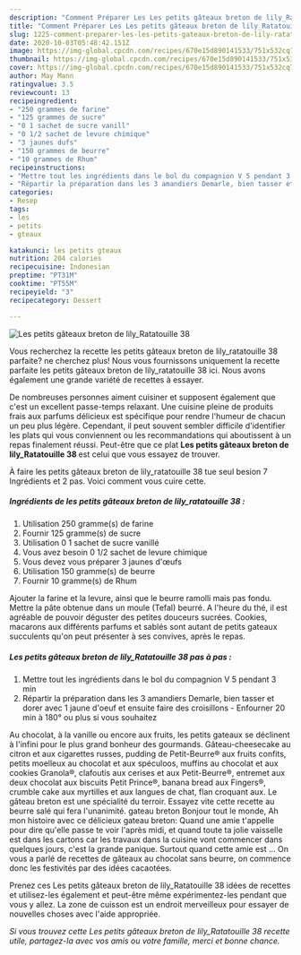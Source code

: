 ```yaml
---
description: "Comment Préparer Les Les petits gâteaux breton de lily_Ratatouille 38"
title: "Comment Préparer Les Les petits gâteaux breton de lily_Ratatouille 38"
slug: 1225-comment-preparer-les-les-petits-gateaux-breton-de-lily-ratatouille-38
date: 2020-10-03T05:48:42.151Z
image: https://img-global.cpcdn.com/recipes/670e15d890141533/751x532cq70/les-petits-gateaux-breton-de-lily_ratatouille-38-photo-principale-de-la-recette.jpg
thumbnail: https://img-global.cpcdn.com/recipes/670e15d890141533/751x532cq70/les-petits-gateaux-breton-de-lily_ratatouille-38-photo-principale-de-la-recette.jpg
cover: https://img-global.cpcdn.com/recipes/670e15d890141533/751x532cq70/les-petits-gateaux-breton-de-lily_ratatouille-38-photo-principale-de-la-recette.jpg
author: May Mann
ratingvalue: 3.5
reviewcount: 13
recipeingredient:
- "250 grammes de farine"
- "125 grammes de sucre"
- "0 1 sachet de sucre vanill"
- "0 1/2 sachet de levure chimique"
- "3 jaunes dufs"
- "150 grammes de beurre"
- "10 grammes de Rhum"
recipeinstructions:
- "Mettre tout les ingrédients dans le bol du compagnion V 5 pendant 3 min"
- "Répartir la préparation dans les 3 amandiers Demarle, bien tasser et dorer avec 1 jaune d&#39;oeuf et ensuite faire des croisillons Enfourner 20 min à 180° ou plus si vous souhaitez"
categories:
- Resep
tags:
- les
- petits
- gteaux

katakunci: les petits gteaux 
nutrition: 204 calories
recipecuisine: Indonesian
preptime: "PT31M"
cooktime: "PT55M"
recipeyield: "3"
recipecategory: Dessert

---
```



![Les petits gâteaux breton de lily_Ratatouille 38](https://img-global.cpcdn.com/recipes/670e15d890141533/751x532cq70/les-petits-gateaux-breton-de-lily_ratatouille-38-photo-principale-de-la-recette.jpg)

Vous recherchez la recette les petits gâteaux breton de lily_ratatouille 38 parfaite? ne cherchez plus! Nous vous fournissons uniquement la recette parfaite les petits gâteaux breton de lily_ratatouille 38 ici. Nous avons également une grande variété de recettes à essayer.

De nombreuses personnes aiment cuisiner et supposent également que c'est un excellent passe-temps relaxant. Une cuisine pleine de produits frais aux parfums délicieux est spécifique pour rendre l'humeur de chacun un peu plus légère. Cependant, il peut souvent sembler difficile d'identifier les plats qui vous conviennent ou les recommandations qui aboutissent à un repas finalement réussi. Peut-être que ce plat <strong> Les petits gâteaux breton de lily_Ratatouille 38 </strong> est celui que vous essayez de trouver.

<!--inarticleads1-->

À faire les petits gâteaux breton de lily_ratatouille 38 tue seul besion 7 Ingrédients et 2 pas. Voici comment vous cuire cette.

##### Ingrédients de les petits gâteaux breton de lily_ratatouille 38 :

1. Utilisation 250 gramme(s) de farine
1. Fournir 125 gramme(s) de sucre
1. Utilisation 0 1 sachet de sucre vanillé
1. Vous avez besoin 0 1/2 sachet de levure chimique
1. Vous devez vous préparer 3 jaunes d&#39;œufs
1. Utilisation 150 gramme(s) de beurre
1. Fournir 10 gramme(s) de Rhum


Ajouter la farine et la levure, ainsi que le beurre ramolli mais pas fondu. Mettre la pâte obtenue dans un moule (Tefal) beurré. A l&#39;heure du thé, il est agréable de pouvoir déguster des petites douceurs sucrées. Cookies, macarons aux différents parfums et sablés sont autant de petits gateaux succulents qu&#39;on peut présenter à ses convives, après le repas. 

<!--inarticleads2-->

##### Les petits gâteaux breton de lily_Ratatouille 38 pas à pas :

1. Mettre tout les ingrédients dans le bol du compagnion V 5 pendant 3 min
1. Répartir la préparation dans les 3 amandiers Demarle, bien tasser et dorer avec 1 jaune d&#39;oeuf et ensuite faire des croisillons - Enfourner 20 min à 180° ou plus si vous souhaitez


Au chocolat, à la vanille ou encore aux fruits, les petits gateaux se déclinent à l&#39;infini pour le plus grand bonheur des gourmands. Gâteau-cheesecake au citron et aux cigarettes russes, pudding de Petit-Beurre® aux fruits confits, petits moelleux au chocolat et aux spéculoos, muffins au chocolat et aux cookies Granola®, clafoutis aux cerises et aux Petit-Beurre®, entremet aux deux chocolat aux biscuits Petit Prince®, banana bread aux Fingers®, crumble cake aux myrtilles et aux langues de chat, flan croquant aux. Le gâteau breton est une spécialité du terroir. Essayez vite cette recette au beurre salé qui fera l&#39;unanimité. gateau breton Bonjour tout le monde, Ah mon histoire avec ce délicieux gateau breton: Quand une amie t&#39;appelle pour dire qu&#39;elle passe te voir l&#39;après midi, et quand toute ta jolie vaisselle est dans les cartons car les travaux dans la cuisine vont commencer dans quelques jours, c&#39;est la grande panique. Surtout quand cette amie est … On vous a parlé de recettes de gâteaux au chocolat sans beurre, on commence donc les festivités par des idées cacaotées. 

<!--inarticleads1-->

<p>
Prenez ces Les petits gâteaux breton de lily_Ratatouille 38 idées de recettes et utilisez-les également et peut-être même expérimentez-les pendant que vous y allez. La zone de cuisson est un endroit merveilleux pour essayer de nouvelles choses avec l'aide appropriée.
</p>

<p>
<i>Si vous trouvez cette Les petits gâteaux breton de lily_Ratatouille 38 recette utile, partagez-la avec vos amis ou votre famille, merci et bonne chance.</i>
</p>
